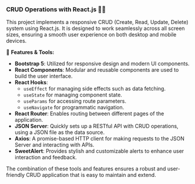 ### CRUD Operations with React.js 🧑‍💻

This project implements a responsive CRUD (Create, Read, Update, Delete) system using React.js. It is designed to work seamlessly across all screen sizes, ensuring a smooth user experience on both desktop and mobile devices.

🔗 **Features & Tools:**

- **Bootstrap 5**: Utilized for responsive design and modern UI components.
- **React Components**: Modular and reusable components are used to build the user interface.
- **React Hooks**: 
  - `useEffect` for managing side effects such as data fetching.
  - `useState` for managing component state.
  - `useParams` for accessing route parameters.
  - `useNavigate` for programmatic navigation.
- **React Router**: Enables routing between different pages of the application.
- **JSON Server**: Quickly sets up a RESTful API with CRUD operations, using a JSON file as the data source.
- **Axios**: A promise-based HTTP client for making requests to the JSON Server and interacting with APIs.
- **SweetAlert**: Provides stylish and customizable alerts to enhance user interaction and feedback.

The combination of these tools and features ensures a robust and user-friendly CRUD application that is easy to maintain and extend.
